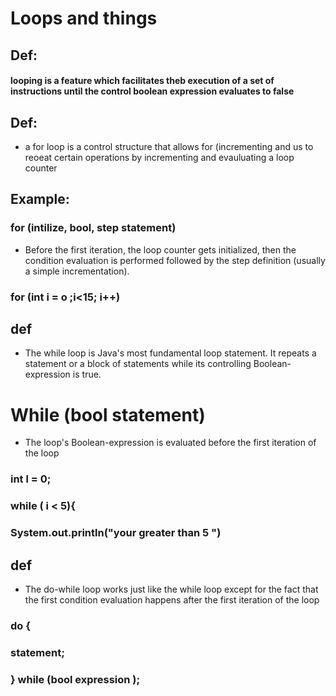 # Loops and things 

## Def:

#### looping is a feature which facilitates theb execution of a set of instructions until the control boolean expression evaluates to false 


## Def:
* a for loop is a control structure that allows for (incrementing and us to reoeat certain operations by incrementing and evauluating a loop counter 
## Example:


### for (intilize, bool, step statement)


* Before the first iteration, the loop counter gets initialized, then the condition evaluation is performed followed by the step definition (usually a simple incrementation).



### for (int i = o ;i<15; i++)



## def
*  The while loop is Java's most fundamental loop statement. It repeats a statement or a block of statements while its controlling Boolean-expression is true.

# While (bool statement)

* The loop's Boolean-expression is evaluated before the first iteration of the loop
### int l = 0;
### while ( i < 5){
### System.out.println("your greater than 5 ")



## def 
* The do-while loop works just like the while loop except for the fact that the first condition evaluation happens after the first iteration of the loop
### do {
 ###   statement;
### } while (bool expression );
